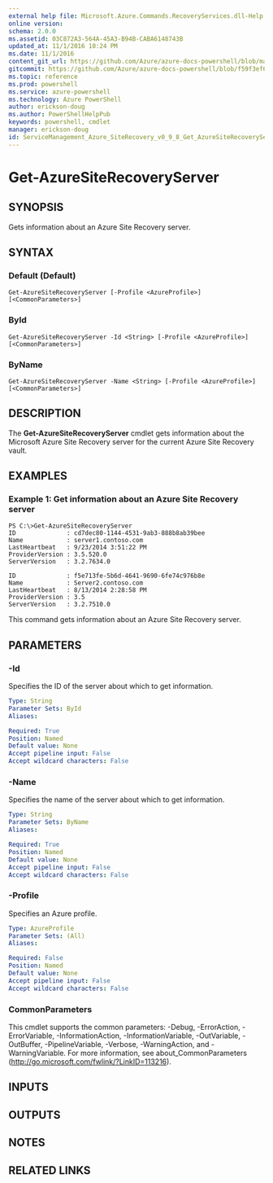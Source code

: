 ```yaml
---
external help file: Microsoft.Azure.Commands.RecoveryServices.dll-Help.xml
online version: 
schema: 2.0.0
ms.assetid: 03C872A3-564A-45A3-B94B-CABA6148743B
updated_at: 11/1/2016 10:24 PM
ms.date: 11/1/2016
content_git_url: https://github.com/Azure/azure-docs-powershell/blob/master/azureps-cmdlets-docs/ServiceManagement/Azure.SiteRecovery/v0.9.8/Get-AzureSiteRecoveryServer.md
gitcommit: https://github.com/Azure/azure-docs-powershell/blob/f59f3ef60bc592383812213e69fd77ba950759ed/azureps-cmdlets-docs/ServiceManagement/Azure.SiteRecovery/v0.9.8/Get-AzureSiteRecoveryServer.md
ms.topic: reference
ms.prod: powershell
ms.service: azure-powershell
ms.technology: Azure PowerShell
author: erickson-doug
ms.author: PowerShellHelpPub
keywords: powershell, cmdlet
manager: erickson-doug
id: ServiceManagement_Azure_SiteRecovery_v0_9_8_Get_AzureSiteRecoveryServer_md
---
```


# Get-AzureSiteRecoveryServer

## SYNOPSIS
Gets information about an Azure Site Recovery server.

## SYNTAX

### Default (Default)
```
Get-AzureSiteRecoveryServer [-Profile <AzureProfile>] [<CommonParameters>]
```

### ById
```
Get-AzureSiteRecoveryServer -Id <String> [-Profile <AzureProfile>] [<CommonParameters>]
```

### ByName
```
Get-AzureSiteRecoveryServer -Name <String> [-Profile <AzureProfile>] [<CommonParameters>]
```

## DESCRIPTION
The **Get-AzureSiteRecoveryServer** cmdlet gets information about the Microsoft Azure Site Recovery server for the current Azure Site Recovery vault.

## EXAMPLES

### Example 1: Get information about an Azure Site Recovery server
```
PS C:\>Get-AzureSiteRecoveryServer
ID              : cd7dec80-1144-4531-9ab3-888b8ab39bee
Name            : server1.contoso.com
LastHeartbeat   : 9/23/2014 3:51:22 PM
ProviderVersion : 3.5.520.0
ServerVersion   : 3.2.7634.0

ID              : f5e713fe-5b6d-4641-9690-6fe74c976b8e
Name            : Server2.contoso.com
LastHeartbeat   : 8/13/2014 2:28:58 PM
ProviderVersion : 3.5
ServerVersion   : 3.2.7510.0
```

This command gets information about an Azure Site Recovery server.

## PARAMETERS

### -Id
Specifies the ID of the server about which to get information.

```yaml
Type: String
Parameter Sets: ById
Aliases: 

Required: True
Position: Named
Default value: None
Accept pipeline input: False
Accept wildcard characters: False
```

### -Name
Specifies the name of the server about which to get information.

```yaml
Type: String
Parameter Sets: ByName
Aliases: 

Required: True
Position: Named
Default value: None
Accept pipeline input: False
Accept wildcard characters: False
```

### -Profile
Specifies an Azure profile.

```yaml
Type: AzureProfile
Parameter Sets: (All)
Aliases: 

Required: False
Position: Named
Default value: None
Accept pipeline input: False
Accept wildcard characters: False
```

### CommonParameters
This cmdlet supports the common parameters: -Debug, -ErrorAction, -ErrorVariable, -InformationAction, -InformationVariable, -OutVariable, -OutBuffer, -PipelineVariable, -Verbose, -WarningAction, and -WarningVariable. For more information, see about_CommonParameters (http://go.microsoft.com/fwlink/?LinkID=113216).

## INPUTS

## OUTPUTS

## NOTES

## RELATED LINKS


